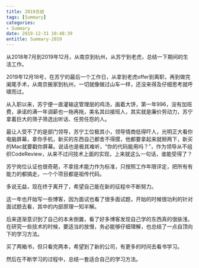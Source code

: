 ```yaml
---
title: 2019总结
tags: [Summary]
categories:
- Summary
date: 2019-12-31 10:48:39
entitle: Summary-2019
---
```


从2018年7月到2019年12月，从南京到杭州，从苏宁到老虎，总结一下期间的生活工作。

<!--more-->

2019年12月18号，在苏宁的最后一个工作日，从拿到老虎offer到离职，再到做完阑尾手术，从南京搬家到杭州，一切就像做过山车一样，还没来得及仔细思考就呼啸而过。

从入职以来，苏宁便一直灌输这管理层的鸡汤，画着大饼，第一年996，没有加班费，承诺的满一年调薪也一拖再拖，美名其曰接班人，其实就是廉价劳动力，苏宁拿着巨大的筛子筛选出听话、任劳任怨的人。

最让人受不了的是部门领导，苏宁工位极其小，领导情商低得吓人，光明正大看你电脑屏幕，拿你手机，新买的东西自己都舍不得摸，他都要拿起来就掰两下，新买的Mac就要戳你屏幕。说话也是极其难听，“你的代码能用吗？”，作为领导从不组织CodeReview，从来不过问技术上面的实现，上来就这么一句话，谁能受得了？

苏宁岗位认证也很奇葩，不拿技术能力作为标准，只按照工作年限评定，把所有有能力的都搞走，一个个项目都是祖传代码。

多说无益，现在终于离开了，希望自己能在新的征程中不断努力。



这一年也开始写一些博客，因为面试也看了很多面试题，开始的时候很功利的针对面试题去看，其中的内部原理一知半解。

后来逐渐意识到了自己的本末倒置，看了好多博客发现自己学的东西真的很肤浅，在研究一些技术的时候，要适当的放慢，务必能够仔细理解，也总结了一点自顶向下的学习方法。

买了两箱书，但只看完两本，希望到了新的公司，有更多的时间去看书学习。

然后在不断学习的过程中，总结一套适合自己的学习方法。
